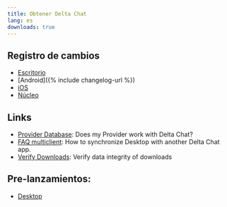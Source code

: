 ```yaml
---
title: Obtener Delta Chat
lang: es
downloads: true
---
```




<!-- GENERATED FILE -- DO NOT EDIT -->



## Registro de cambios

* [Escritorio](https://github.com/deltachat/deltachat-desktop/blob/master/CHANGELOG.md)
* [Android]({% include changelog-url %})
* [iOS](https://github.com/deltachat/deltachat-ios/blob/master/CHANGELOG.md)
* [Núcleo](https://github.com/deltachat/deltachat-core-rust/blob/master/CHANGELOG.md)

## Links

* [Provider Database](https://providers.delta.chat/): Does my Provider work with Delta Chat?
* [FAQ multiclient](help#multiclient): How to synchronize Desktop with another Delta Chat app.
* [Verify Downloads](verify-downloads): Verify data integrity of downloads

## Pre-lanzamientos:
* [Desktop](https://download.delta.chat/desktop/preview/)
